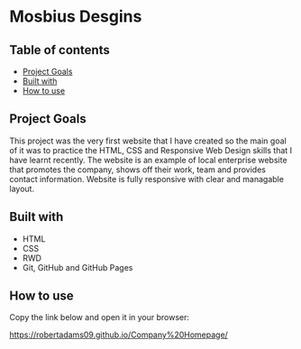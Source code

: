 # Mosbius Desgins

## Table of contents
* [Project Goals](#project-goals)
* [Built with](#built-with)
* [How to use](#how-to-use)

## Project Goals
This project was the very first website that I have created so the main goal of it was to practice the HTML, CSS and Responsive Web Design skills that I have learnt recently. 
The website is an example of local enterprise website that promotes the company, shows off their work, team and provides contact information. Website is fully responsive with clear and managable layout.

## Built with
* HTML
* CSS
* RWD
* Git, GitHub and GitHub Pages

## How to use
Copy the link below and open it in your browser: 

https://robertadams09.github.io/Company%20Homepage/